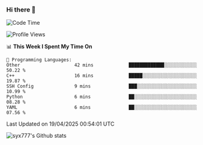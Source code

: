 ### Hi there 👋

<!--
**syx777/syx777** is a ✨ _special_ ✨ repository because its `README.md` (this file) appears on your GitHub profile.

Here are some ideas to get you started:

- 🔭 I’m currently working on ...
- 🌱 I’m currently learning ...
- 👯 I’m looking to collaborate on ...
- 🤔 I’m looking for help with ...
- 💬 Ask me about ...
- 📫 How to reach me: ...
- 😄 Pronouns: ...
- ⚡ Fun fact: ...
-->
<!--START_SECTION:waka-->
![Code Time](http://img.shields.io/badge/Code%20Time-336%20hrs%2019%20mins-blue)

![Profile Views](http://img.shields.io/badge/Profile%20Views-0-blue)

📊 **This Week I Spent My Time On** 

```text
💬 Programming Languages: 
Other                    42 mins             █████████████░░░░░░░░░░░░   50.22 % 
C++                      16 mins             █████░░░░░░░░░░░░░░░░░░░░   19.87 % 
SSH Config               9 mins              ███░░░░░░░░░░░░░░░░░░░░░░   10.99 % 
Python                   6 mins              ██░░░░░░░░░░░░░░░░░░░░░░░   08.28 % 
YAML                     6 mins              ██░░░░░░░░░░░░░░░░░░░░░░░   07.56 % 
```


 Last Updated on 19/04/2025 00:54:01 UTC
<!--END_SECTION:waka-->

![syx777's Github stats](https://github-readme-stats-syx777.vercel.app/api?username=syx777&show_icons=true&count_private=true)
